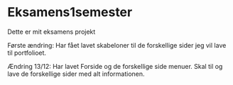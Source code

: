 # Eksamens1semester
 Dette er mit eksamens projekt

 Første ændring:
 Har fået lavet skabeloner til de forskellige sider jeg vil lave til portfolioet.
 
Ændring 13/12:
Har lavet Forside og de forskellige side menuer. Skal til og lave de forskellige sider med alt informationen.